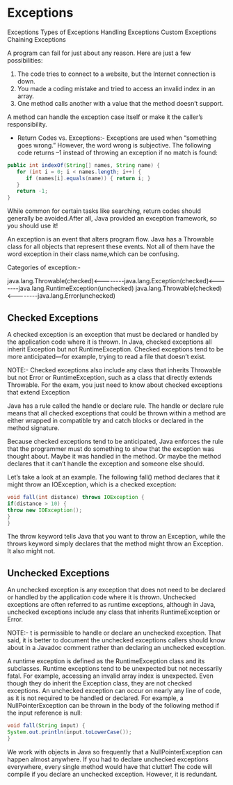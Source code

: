 # Exceptions

Exceptions
Types of Exceptions
Handling Exceptions
Custom Exceptions
Chaining Exceptions

A program can fail for just about any reason. Here are just a few possibilities:

1. The code tries to connect to a website, but the Internet connection is down.
2. You made a coding mistake and tried to access an invalid index in an array.
3. One method calls another with a value that the method doesn’t support.

A method can handle the exception case itself or make it the caller’s responsibility.

- Return Codes vs. Exceptions:- Exceptions are used when “something goes wrong.” However, the word wrong is subjective. The following code returns –1 instead of throwing an exception if no match is found:

```java
public int indexOf(String[] names, String name) {
   for (int i = 0; i < names.length; i++) {
      if (names[i].equals(name)) { return i; }
   }
   return -­1;
}
```

While common for certain tasks like searching, return codes should generally be avoided.After all, Java provided an exception framework, so you should use it!

An exception is an event that alters program flow. Java has a Throwable class for all objects that represent these events. Not all of them have the word exception in their class name,which can be confusing.

Categories of exception:-

java.lang.Throwable(checked)<--------java.lang.Exception(checked)<-------java.lang.RuntimeException(unchecked)
java.lang.Throwable(checked)<--------java.lang.Error(unchecked)

## Checked Exceptions

A checked exception is an exception that must be declared or handled by the application code where it is thrown. In Java, checked exceptions all inherit Exception but not
RuntimeException. Checked exceptions tend to be more anticipated—­for example, trying to read a file that doesn’t exist.

NOTE:- Checked exceptions also include any class that inherits Throwable but not Error or RuntimeException, such as a class that directly extends Throwable. For the exam, you just need to know about checked exceptions that extend Exception

Java has a rule called the handle or declare rule. The handle or declare rule means that all checked exceptions that could be thrown within a method are either wrapped in compatible try and catch blocks or declared in the method signature.

Because checked exceptions tend to be anticipated, Java enforces the rule that the programmer must do something to show that the exception was thought about. Maybe it was
handled in the method. Or maybe the method declares that it can’t handle the exception and someone else should.

Let’s take a look at an example. The following fall() method declares that it might throw an IOException, which is a checked exception:

```java
void fall(int distance) throws IOException {
if(distance > 10) {
throw new IOException();
}
}
```

The throw keyword tells Java that you want to throw an Exception, while the throws keyword simply declares that the method might throw an Exception. It also might not.

## Unchecked Exceptions

An unchecked exception is any exception that does not need to be declared or handled by the application code where it is thrown. Unchecked exceptions are often referred to as runtime exceptions, although in Java, unchecked exceptions include any class that inherits RuntimeException or Error.

NOTE:- t is permissible to handle or declare an unchecked exception. That said, it is better to document the unchecked exceptions callers should know about in a Javadoc comment rather than declaring an unchecked exception.

A runtime exception is defined as the RuntimeException class and its subclasses. Runtime exceptions tend to be unexpected but not necessarily fatal. For example, accessing an invalid array index is unexpected. Even though they do inherit the Exception class, they are not checked exceptions.
An unchecked exception can occur on nearly any line of code, as it is not required to be handled or declared. For example, a NullPointerException can be thrown in the body of the following method if the input reference is null:

```java
void fall(String input) {
System.out.println(input.toLowerCase());
}
```

We work with objects in Java so frequently that a NullPointerException can happen almost anywhere. If you had to declare unchecked exceptions everywhere, every single method would have that clutter! The code will compile if you declare an unchecked exception. However, it is redundant.
